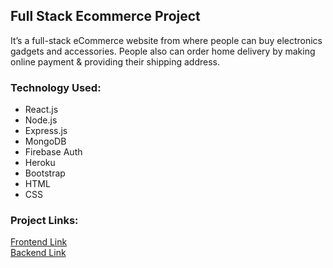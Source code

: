 ## Full Stack Ecommerce Project

It’s a full-stack eCommerce website from where people can buy electronics gadgets and accessories. People also can order home delivery by making online payment & providing their shipping address.

### Technology Used:

- React.js
- Node.js
- Express.js
- MongoDB
- Firebase Auth
- Heroku
- Bootstrap
- HTML
- CSS

### Project Links:

<a  target="_blank" href="https://masrursakib-react-ecommerce.web.app/">Frontend Link</a>
<br />
<a  target="_blank" href="https://whispering-sea-18534.herokuapp.com/products">Backend Link</a>
